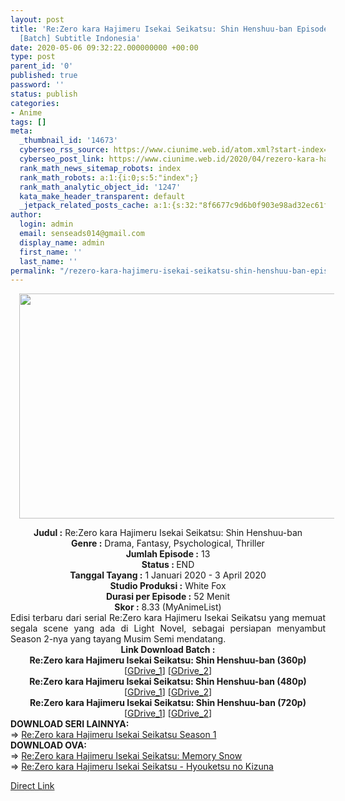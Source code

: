```yaml
---
layout: post
title: 'Re:Zero kara Hajimeru Isekai Seikatsu: Shin Henshuu-ban Episode 01-13 END
  [Batch] Subtitle Indonesia'
date: 2020-05-06 09:32:22.000000000 +00:00
type: post
parent_id: '0'
published: true
password: ''
status: publish
categories:
- Anime
tags: []
meta:
  _thumbnail_id: '14673'
  cyberseo_rss_source: https://www.ciunime.web.id/atom.xml?start-index=751&max-results=150
  cyberseo_post_link: https://www.ciunime.web.id/2020/04/rezero-kara-hajimeru-isekai-seikatsu_14.html
  rank_math_news_sitemap_robots: index
  rank_math_robots: a:1:{i:0;s:5:"index";}
  rank_math_analytic_object_id: '1247'
  kata_make_header_transparent: default
  _jetpack_related_posts_cache: a:1:{s:32:"8f6677c9d6b0f903e98ad32ec61f8deb";a:2:{s:7:"expires";i:1642726598;s:7:"payload";a:0:{}}}
author:
  login: admin
  email: senseads014@gmail.com
  display_name: admin
  first_name: ''
  last_name: ''
permalink: "/rezero-kara-hajimeru-isekai-seikatsu-shin-henshuu-ban-episode-01-13-end-batch-subtitle-indonesia/"
---
```

<div class="separator" style="clear: both; text-align: center;"><a href="https://1.bp.blogspot.com/-zI5pu2Dx964/XhCVUjlLOsI/AAAAAAAAdwg/naDr4PzK3mMn-Oxui8ptyN2YLfpRE-s5wCLcBGAsYHQ/s1600/Re%2BZero%2Bkara%2BHajimeru%2BIsekai%2BSeikatsu%2BSeason%2B2.jpg" imageanchor="1" style="margin-left: 1em; margin-right: 1em;"><img border="0" data-original-height="720" data-original-width="1280" height="360" src="{{ site.baseurl }}/assets/2020/05/Re%2BZero%2Bkara%2BHajimeru%2BIsekai%2BSeikatsu%2BSeason%2B2.jpg" width="640" /></a></div>
<p>
<div style="text-align: center;"><b>Judul :</b>&nbsp;Re:Zero kara Hajimeru Isekai Seikatsu: Shin Henshuu-ban</div>
<div style="text-align: center;"><b>Genre :</b>&nbsp;<b></b>Drama, Fantasy, Psychological, Thriller</div>
<div style="text-align: center;"><b>Jumlah Episode :</b>&nbsp;13<br /><b>Status :&nbsp;</b>END<br /><b>Tanggal Tayang :</b>&nbsp;1 Januari 2020 -&nbsp;3 April 2020<br /><b>Studio Produksi :</b>&nbsp;<b></b>White Fox<br /><b>Durasi per Episode :</b>&nbsp;52 Menit</div>
<div style="text-align: center;"><b>Skor :</b>&nbsp;8.33 (MyAnimeList)</div>
<div style="text-align: center;"></div>
<div style="text-align: justify;">Edisi terbaru dari serial Re:Zero kara Hajimeru Isekai Seikatsu yang memuat segala scene yang ada di Light Novel, sebagai persiapan menyambut Season 2-nya yang tayang Musim Semi mendatang.</div>
<div style="text-align: justify;"></div>
<div style="text-align: justify;"></div>
<div style="text-align: center;"><b>Link Download Batch :</b></div>
<div style="text-align: center;">
<div style="text-align: center;"><b>Re:Zero kara Hajimeru Isekai Seikatsu: Shin Henshuu-ban&nbsp;(360p)</b></div>
</div>
<div style="text-align: center;">[<a href="https://drive.google.com/uc?id=1mTtjsO0CrqF9lKuaMRtl7V8uZbAjVh1T" target="_blank" rel="noopener">GDrive_1</a>] [<a href="https://drive.google.com/uc?id=1AXHCDNhgmNvQZcQu9az2pGZG_Cr8OTSg" target="_blank" rel="noopener">GDrive_2</a>]</div>
<div style="text-align: center;"></div>
<div style="text-align: center;"><b>Re:Zero kara Hajimeru Isekai Seikatsu: Shin Henshuu-ban&nbsp;(480p)</b><br />[<a href="https://drive.google.com/uc?id=1Gz9wBNeDlB0xU5Fz1_Rl5yhg8uPuBnL9" target="_blank" rel="noopener">GDrive_1</a>] [<a href="https://drive.google.com/uc?id=1rUfAVBKtYu0ClHca3-NcXPPPHU7TuB7Y" target="_blank" rel="noopener">GDrive_2</a>]</div>
<div style="text-align: center;"><b>Re:Zero kara Hajimeru Isekai Seikatsu: Shin Henshuu-ban&nbsp;(720p)</b><br />[<a href="https://drive.google.com/uc?id=1Cwc5Ix3HabXb43sqqG58zqLFMkDV217Z" target="_blank" rel="noopener">GDrive_1</a>] [<a href="https://drive.google.com/uc?id=1zF8mPAIMsDyDYlHXEAhT8KrbKNqau4uY" target="_blank" rel="noopener">GDrive_2</a>]
<div style="text-align: left;"></div>
<div style="text-align: left;">
<div style="text-align: left;"><b>DOWNLOAD SERI LAINNYA:</b></div>
<div style="text-align: left;">=&gt;&nbsp;<a href="https://www.ciunime.web.id/2019/01/rezero-kara-hajimeru-isekai-seikatsu.html" target="_blank" rel="noopener">Re:Zero kara Hajimeru Isekai Seikatsu Season 1</a></div>
<div style="text-align: left;"></div>
</div>
<div style="text-align: left;"><b>DOWNLOAD OVA:</b></div>
<div style="text-align: left;"></div>
<div style="text-align: left;">=&gt;&nbsp;<a href="https://www.ciunime.com/2019/06/rezero-kara-hajimeru-isekai-seikatsu.html" target="_blank" rel="noopener">Re:Zero kara Hajimeru Isekai Seikatsu: Memory Snow</a></div>
<div style="text-align: left;">=&gt;&nbsp;<a href="https://www.ciunime.web.id/2020/04/rezero-kara-hajimeru-isekai-seikatsu.html" target="_blank" rel="noopener">Re:Zero kara Hajimeru Isekai Seikatsu - Hyouketsu no Kizuna</a></p>
</div>
</div>
<link rel="stylesheet" href="https://cdnjs.cloudflare.com/ajax/libs/font-awesome/4.7.0/css/font-awesome.min.css" />
<div class="divbtn"> <a href="https://handymansurrender.com/fihup8buzv?key=94550f7ce39444073321dde3b8782f97" class="btn"><i class="fa fa-download"></i> Direct Link</a> </div>
